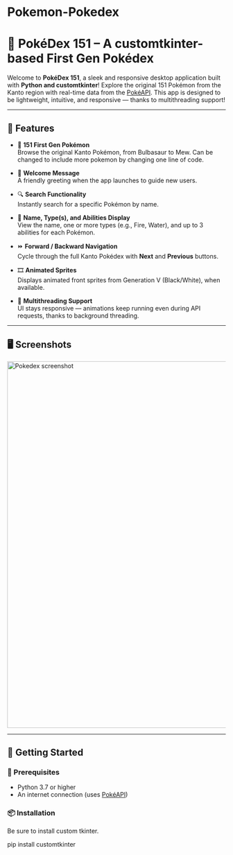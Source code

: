 # Pokemon-Pokedex
# 🧠 PokéDex 151 – A customtkinter-based First Gen Pokédex

Welcome to **PokéDex 151**, a sleek and responsive desktop application built with **Python and customtkinter**! Explore the original 151 Pokémon from the Kanto region with real-time data from the [PokéAPI](https://pokeapi.co/). This app is designed to be lightweight, intuitive, and responsive — thanks to multithreading support!

---

## 🎯 Features

- 🧬 **151 First Gen Pokémon**  
  Browse the original Kanto Pokémon, from Bulbasaur to Mew.
  Can be changed to include more pokemon by changing one line of code.

- 👋 **Welcome Message**  
  A friendly greeting when the app launches to guide new users.

- 🔍 **Search Functionality**  
  Instantly search for a specific Pokémon by name.

- 📛 **Name, Type(s), and Abilities Display**  
  View the name, one or more types (e.g., Fire, Water), and up to 3 abilities for each Pokémon.

- ⏩ **Forward / Backward Navigation**  
  Cycle through the full Kanto Pokédex with **Next** and **Previous** buttons.

- 🎞️ **Animated Sprites**  
  Displays animated front sprites from Generation V (Black/White), when available.

- 🧵 **Multithreading Support**  
  UI stays responsive — animations keep running even during API requests, thanks to background threading.

---

## 🖥️ Screenshots

<img width="1143" height="846" alt="Pokedex screenshot" src="https://github.com/user-attachments/assets/6c1981a5-e6df-4e49-b976-99e26a777df8" />

---

## 🚀 Getting Started

### 🧰 Prerequisites

- Python 3.7 or higher
- An internet connection (uses [PokéAPI](https://pokeapi.co/))

### 📦 Installation
Be sure to install custom tkinter.

pip install customtkinter

